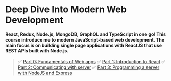 # Deep Dive Into Modern Web Development
#### React, Redux, Node.js, MongoDB, GraphQL and TypeScript in one go! This course introduce me to modern JavaScript-based web development. The main focus is on building single page applications with ReactJS that use REST APIs built with Node.js.

> ✅ [Part 0:  Fundamentals of Web apps](https://github.com/pankajdharmik4/fullstackopen_course/tree/main/part0)
> ✅ [Part 1:  Introduction to React](https://github.com/pankajdharmik4/fullstackopen_course/tree/main/part1) 
> ✅ [Part 2:  Communicating with server](https://github.com/pankajdharmik4/fullstackopen_course/tree/main/part2)
> ✅ [Part 3:  Programming a server with NodeJS and Express](https://github.com/pankajdharmik4/fullstackopen_course/tree/main/part3) 